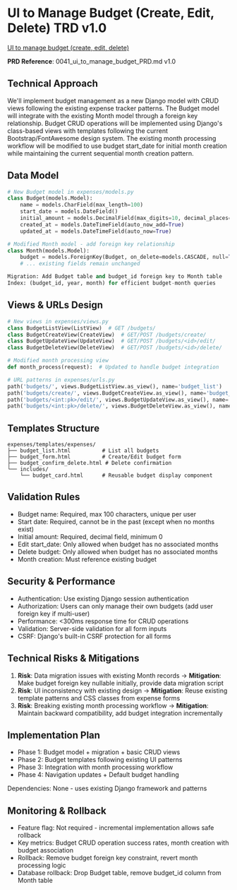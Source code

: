 # UI to Manage Budget (Create, Edit, Delete) TRD v1.0

[UI to manage budget (create, edit, delete)](https://github.com/MarcinOrlowski/pyggy-expense-tracker/issues/41)

**PRD Reference**: 0041_ui_to_manage_budget_PRD.md v1.0

## Technical Approach
We'll implement budget management as a new Django model with CRUD views following the existing expense tracker patterns. The Budget model will integrate with the existing Month model through a foreign key relationship. Budget CRUD operations will be implemented using Django's class-based views with templates following the current Bootstrap/FontAwesome design system. The existing month processing workflow will be modified to use budget start_date for initial month creation while maintaining the current sequential month creation pattern.

## Data Model
```python
# New Budget model in expenses/models.py
class Budget(models.Model):
    name = models.CharField(max_length=100)
    start_date = models.DateField()
    initial_amount = models.DecimalField(max_digits=10, decimal_places=2, default=0)
    created_at = models.DateTimeField(auto_now_add=True)
    updated_at = models.DateTimeField(auto_now=True)

# Modified Month model - add foreign key relationship
class Month(models.Model):
    budget = models.ForeignKey(Budget, on_delete=models.CASCADE, null=True, blank=True)
    # ... existing fields remain unchanged

Migration: Add Budget table and budget_id foreign key to Month table
Index: (budget_id, year, month) for efficient budget-month queries
```

## Views & URLs Design
```python
# New views in expenses/views.py
class BudgetListView(ListView)  # GET /budgets/
class BudgetCreateView(CreateView)  # GET/POST /budgets/create/
class BudgetUpdateView(UpdateView)  # GET/POST /budgets/<id>/edit/
class BudgetDeleteView(DeleteView)  # GET/POST /budgets/<id>/delete/

# Modified month processing view
def month_process(request):  # Updated to handle budget integration

# URL patterns in expenses/urls.py
path('budgets/', views.BudgetListView.as_view(), name='budget_list')
path('budgets/create/', views.BudgetCreateView.as_view(), name='budget_create')
path('budgets/<int:pk>/edit/', views.BudgetUpdateView.as_view(), name='budget_edit')
path('budgets/<int:pk>/delete/', views.BudgetDeleteView.as_view(), name='budget_delete')
```

## Templates Structure
```
expenses/templates/expenses/
├── budget_list.html          # List all budgets
├── budget_form.html          # Create/Edit budget form
├── budget_confirm_delete.html # Delete confirmation
└── includes/
    └── budget_card.html      # Reusable budget display component
```

## Validation Rules
- Budget name: Required, max 100 characters, unique per user
- Start date: Required, cannot be in the past (except when no months exist)
- Initial amount: Required, decimal field, minimum 0
- Edit start_date: Only allowed when budget has no associated months
- Delete budget: Only allowed when budget has no associated months
- Month creation: Must reference existing budget

## Security & Performance
- Authentication: Use existing Django session authentication
- Authorization: Users can only manage their own budgets (add user foreign key if multi-user)
- Performance: <300ms response time for CRUD operations
- Validation: Server-side validation for all form inputs
- CSRF: Django's built-in CSRF protection for all forms

## Technical Risks & Mitigations
1. **Risk**: Data migration issues with existing Month records → **Mitigation**: Make budget foreign key nullable initially, provide data migration script
2. **Risk**: UI inconsistency with existing design → **Mitigation**: Reuse existing template patterns and CSS classes from expense forms
3. **Risk**: Breaking existing month processing workflow → **Mitigation**: Maintain backward compatibility, add budget integration incrementally

## Implementation Plan
- Phase 1: Budget model + migration + basic CRUD views
- Phase 2: Budget templates following existing UI patterns
- Phase 3: Integration with month processing workflow
- Phase 4: Navigation updates + Default budget handling

Dependencies: None - uses existing Django framework and patterns

## Monitoring & Rollback
- Feature flag: Not required - incremental implementation allows safe rollback
- Key metrics: Budget CRUD operation success rates, month creation with budget association
- Rollback: Remove budget foreign key constraint, revert month processing logic
- Database rollback: Drop Budget table, remove budget_id column from Month table